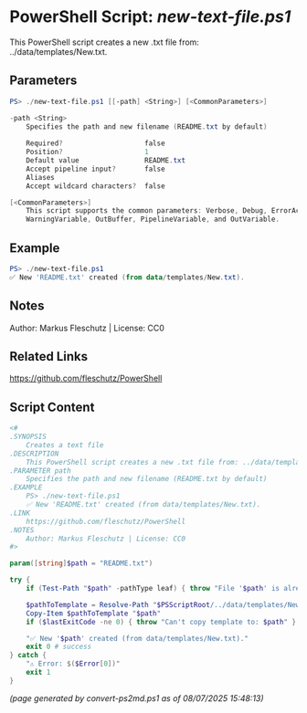 PowerShell Script: *new-text-file.ps1*
===================================

This PowerShell script creates a new .txt file from: ../data/templates/New.txt.

Parameters
----------
```powershell
PS> ./new-text-file.ps1 [[-path] <String>] [<CommonParameters>]

-path <String>
    Specifies the path and new filename (README.txt by default)
    
    Required?                    false
    Position?                    1
    Default value                README.txt
    Accept pipeline input?       false
    Aliases                      
    Accept wildcard characters?  false

[<CommonParameters>]
    This script supports the common parameters: Verbose, Debug, ErrorAction, ErrorVariable, WarningAction, 
    WarningVariable, OutBuffer, PipelineVariable, and OutVariable.
```

Example
-------
```powershell
PS> ./new-text-file.ps1 
✅ New 'README.txt' created (from data/templates/New.txt).

```

Notes
-----
Author: Markus Fleschutz | License: CC0

Related Links
-------------
https://github.com/fleschutz/PowerShell

Script Content
--------------
```powershell
<#
.SYNOPSIS
	Creates a text file 
.DESCRIPTION
	This PowerShell script creates a new .txt file from: ../data/templates/New.txt.
.PARAMETER path
	Specifies the path and new filename (README.txt by default)
.EXAMPLE
	PS> ./new-text-file.ps1 
	✅ New 'README.txt' created (from data/templates/New.txt).
.LINK
	https://github.com/fleschutz/PowerShell
.NOTES
	Author: Markus Fleschutz | License: CC0
#>

param([string]$path = "README.txt")

try {
	if (Test-Path "$path" -pathType leaf) { throw "File '$path' is already existing" }

	$pathToTemplate = Resolve-Path "$PSScriptRoot/../data/templates/New.txt" 
	Copy-Item $pathToTemplate "$path"
	if ($lastExitCode -ne 0) { throw "Can't copy template to: $path" }

	"✅ New '$path' created (from data/templates/New.txt)."
	exit 0 # success
} catch {
	"⚠️ Error: $($Error[0])"
	exit 1
}
```

*(page generated by convert-ps2md.ps1 as of 08/07/2025 15:48:13)*

